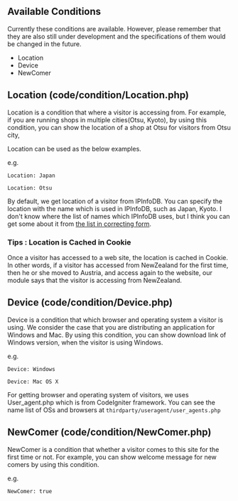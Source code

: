## Available Conditions

Currently these conditions are available.
However, please remember that they are also still under development and the specifications of them would be changed in the future.

* Location
* Device
* NewComer

## Location (code/condition/Location.php)

Location is a condition that where a visitor is accessing from.
For example, if you are running shops in multiple cities(Otsu, Kyoto), by using this condition, you can show the location of a shop at Otsu for visitors from Otsu city, 

Location can be used as the below examples.

e.g.
```
Location: Japan
```
```
Location: Otsu
```

By default, we get location of a visitor from IPInfoDB.
You can specify the location with the name which is used in IPInfoDB, such as Japan, Kyoto.
I don't know where the list of names which IPInfoDB uses, 
but I think you can get some about it from [the list in correcting form](http://ipinfodb.com/report.php).

### Tips : Location is Cached in Cookie

Once a visitor has accessed to a web site, the location is cached in Cookie.
In other words, if a visitor has accessed from NewZealand for the first time,
then he or she moved to Austria, and access again to the website, 
our module says that the visitor is accessing from NewZealand.

## Device (code/condition/Device.php)

Device is a condition that which browser and operating system a visitor is using.
We consider the case that you are distributing an application for Windows and Mac.
By using this condition, you can show download link of Windows version, 
when the visitor is using Windows.

e.g.
```
Device: Windows
```
```
Device: Mac OS X
```

For getting browser and operating system of visitors, we uses User_agent.php which is from CodeIgniter framework.
You can see the name list of OSs and browsers at ``thirdparty/useragent/user_agents.php``

## NewComer (code/condition/NewComer.php)

NewComer is a condition that whether a visitor comes to this site for the first time or not.
For example, you can show welcome message for new comers by using this condition.

e.g.
```
NewComer: true
```